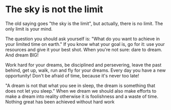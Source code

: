 # The sky is not the limit 
The old saying goes "the sky is the limit", but actually, there is no limit. 
The only limit is your mind. 

The question you should ask yourself is: "What do you want to achieve in your limited time on earth."
If you know what your goal is, go for it: use your resources and give it your best shot.
When you're not sure: dare to dream. And dream BIG!

Work hard for your dreams, be disciplined and persevering, leave the past behind, get up, walk, 
run and fly for your dreams. Every day you have a new opportunity! Don't be afraid of time, 
because it's never too late!

"A dream is not that what you see in sleep, the dream is something that does not let you sleep.”
When we dream we should also make efforts to make a dream into reality otherwise it is foolishness and a waste of time. 
Nothing great has been achieved without hard work


